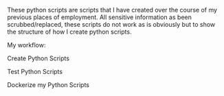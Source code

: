 These python scripts are scripts that I have created over the course of my previous places of employment.
All sensitive information as been scrubbed/replaced, these scripts do not work as is obviously but to show the structure of how I create python scripts.

My workflow:

Create Python Scripts

Test Python Scripts

Dockerize my Python Scripts
